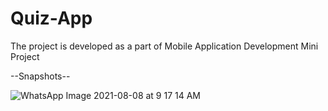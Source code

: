 # Quiz-App

The project is developed as a part of Mobile Application Development Mini Project

--Snapshots--

![WhatsApp Image 2021-08-08 at 9 17 14 AM](https://user-images.githubusercontent.com/61241046/133201792-ec3ba593-9a17-4c2a-96dc-e62b25a28810.jpeg)
